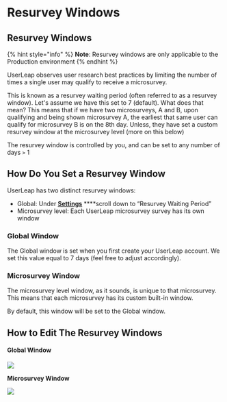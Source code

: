 # Resurvey Windows

## Resurvey Windows 

{% hint style="info" %}
**Note**: Resurvey windows are only applicable to the Production environment
{% endhint %}

UserLeap observes user research best practices by limiting the number of times a single user may qualify to receive a microsurvey. 

This is known as a resurvey waiting period \(often referred to as a resurvey window\). Let's assume we have this set to 7 \(default\). What does that mean? This means that if we have two microsurveys, A and B, upon qualifying and being shown microsurvey A, the earliest that same user can qualify for microsurvey B is on the 8th day. Unless, they have set a custom resurvey window at the microsurvey level \(more on this below\) 

The resurvey window is controlled by you, and can be set to any number of days `>` 1

## How Do You Set a Resurvey Window

UserLeap has two distinct resurvey windows: 

* Global: Under [**Settings**](http://app.userleap.com/settings/configure) ****scroll down to “Resurvey Waiting Period” 
* Microsurvey level: Each UserLeap microsurvey survey has its own window 

### Global Window

The Global window is set when you first create your UserLeap account. We set this value equal to 7 days \(feel free to adjust accordingly\).

### Microsurvey Window

The microsurvey level window, as it sounds, is unique to that microsurvey. This means that each microsurvey has its custom built-in window.   


By default, this window will be set to the Global window. 

## How to Edit The Resurvey Window**s**

#### Global Window

![](https://p35.tr2.n0.cdn.getcloudapp.com/items/ApuYYdeb/03244a3e-0770-4c28-bc85-6d9fccdff420.gif?v=922418464f1d4964cce3a8abedb3f6bb)



**Microsurvey Window**

![](https://p35.tr2.n0.cdn.getcloudapp.com/items/yAuD0Apq/1d8668e4-189d-4106-93fe-afe02e5e8df3.gif?v=53280c079e02613c686997389252cfdc)

